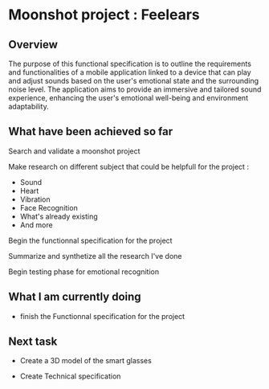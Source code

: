 # Moonshot project : Feelears

## Overview

The purpose of this functional specification is to outline the requirements and functionalities of a mobile application linked to a device that can play and adjust sounds based on the user's emotional state and the surrounding noise level. The application aims to provide an immersive and tailored sound experience, enhancing the user's emotional well-being and environment adaptability.

## What have been achieved so far

Search and validate a moonshot project

Make research on different subject that could be helpfull for the project :

- Sound
- Heart
- Vibration
- Face Recognition
- What's already existing
- And more

Begin the functionnal specification for the project

Summarize and synthetize all the research I've done

Begin testing phase for emotional recognition

## What I am currently doing

- finish the Functionnal specification for the project

## Next task

- Create a 3D model of the smart glasses

- Create Technical specification
